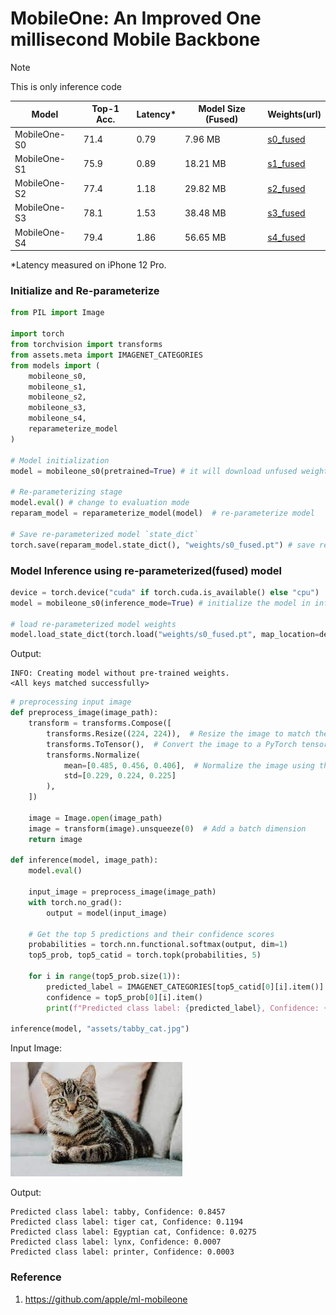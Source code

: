 # MobileOne: An Improved One millisecond Mobile Backbone

> [!NOTE]  
> This is only inference code

| Model        | Top-1 Acc. | Latency\* | Model Size (Fused) | Weights(url)                                                                                   |
| ------------ | ---------- | --------- | ------------------ | ---------------------------------------------------------------------------------------------- |
| MobileOne-S0 | 71.4       | 0.79      | 7.96 MB            | [s0_fused](https://github.com/yakhyo/mobileone-inference/releases/download/v0.0.1/s0_fused.pt) |
| MobileOne-S1 | 75.9       | 0.89      | 18.21 MB           | [s1_fused](https://github.com/yakhyo/mobileone-inference/releases/download/v0.0.1/s1_fused.pt) |
| MobileOne-S2 | 77.4       | 1.18      | 29.82 MB           | [s2_fused](https://github.com/yakhyo/mobileone-inference/releases/download/v0.0.1/s2_fused.pt) |
| MobileOne-S3 | 78.1       | 1.53      | 38.48 MB           | [s3_fused](https://github.com/yakhyo/mobileone-inference/releases/download/v0.0.1/s3_fused.pt) |
| MobileOne-S4 | 79.4       | 1.86      | 56.65 MB           | [s4_fused](https://github.com/yakhyo/mobileone-inference/releases/download/v0.0.1/s4_fused.pt) |

\*Latency measured on iPhone 12 Pro.

### Initialize and Re-parameterize

```python
from PIL import Image

import torch
from torchvision import transforms
from assets.meta import IMAGENET_CATEGORIES
from models import (
    mobileone_s0,
    mobileone_s1,
    mobileone_s2,
    mobileone_s3,
    mobileone_s4,
    reparameterize_model
)

# Model initialization
model = mobileone_s0(pretrained=True) # it will download unfused weights

# Re-parameterizing stage
model.eval() # change to evaluation mode
reparam_model = reparameterize_model(model)  # re-parameterize model

# Save re-parameterized model `state_dict`
torch.save(reparam_model.state_dict(), "weights/s0_fused.pt") # save re-parameterized model
```

### Model Inference using re-parameterized(fused) model

```python
device = torch.device("cuda" if torch.cuda.is_available() else "cpu")
model = mobileone_s0(inference_mode=True) # initialize the model in inference mode

# load re-parameterized model weights
model.load_state_dict(torch.load("weights/s0_fused.pt", map_location=device, weights_only=True))
```

Output:

```
INFO: Creating model without pre-trained weights.
<All keys matched successfully>
```

```python
# preprocessing input image
def preprocess_image(image_path):
    transform = transforms.Compose([
        transforms.Resize((224, 224)),  # Resize the image to match the model's input size
        transforms.ToTensor(),  # Convert the image to a PyTorch tensor
        transforms.Normalize(
            mean=[0.485, 0.456, 0.406],  # Normalize the image using the mean and std of ImageNet
            std=[0.229, 0.224, 0.225]
        ),
    ])

    image = Image.open(image_path)
    image = transform(image).unsqueeze(0)  # Add a batch dimension
    return image

def inference(model, image_path):
    model.eval()

    input_image = preprocess_image(image_path)
    with torch.no_grad():
        output = model(input_image)

    # Get the top 5 predictions and their confidence scores
    probabilities = torch.nn.functional.softmax(output, dim=1)
    top5_prob, top5_catid = torch.topk(probabilities, 5)

    for i in range(top5_prob.size(1)):
        predicted_label = IMAGENET_CATEGORIES[top5_catid[0][i].item()]
        confidence = top5_prob[0][i].item()
        print(f"Predicted class label: {predicted_label}, Confidence: {confidence:.4f}")

inference(model, "assets/tabby_cat.jpg")
```
Input Image:

<img src="assets/tabby_cat.jpg" alt="description" />

Output:

```
Predicted class label: tabby, Confidence: 0.8457
Predicted class label: tiger cat, Confidence: 0.1194
Predicted class label: Egyptian cat, Confidence: 0.0275
Predicted class label: lynx, Confidence: 0.0007
Predicted class label: printer, Confidence: 0.0003
```

### Reference
1. https://github.com/apple/ml-mobileone